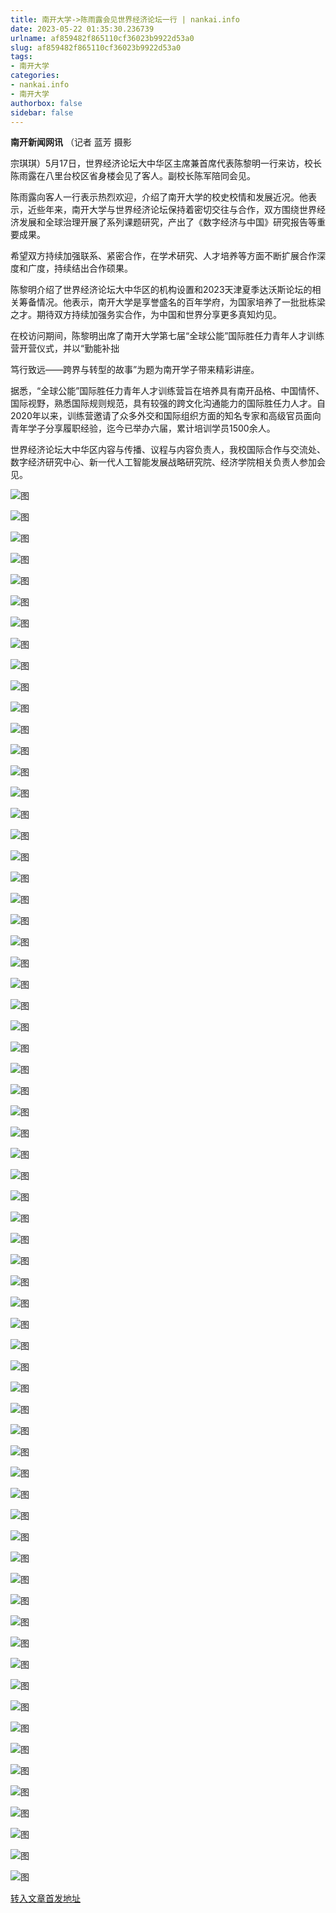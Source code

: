 ```yaml
---
title: 南开大学->陈雨露会见世界经济论坛一行 | nankai.info
date: 2023-05-22 01:35:30.236739
urlname: af859482f865110cf36023b9922d53a0
slug: af859482f865110cf36023b9922d53a0
tags: 
- 南开大学
categories:
- nankai.info
- 南开大学
authorbox: false
sidebar: false
---
```

**南开新闻网讯** （记者 蓝芳 摄影

宗琪琪）5月17日，世界经济论坛大中华区主席兼首席代表陈黎明一行来访，校长陈雨露在八里台校区省身楼会见了客人。副校长陈军陪同会见。

陈雨露向客人一行表示热烈欢迎，介绍了南开大学的校史校情和发展近况。他表示，近些年来，南开大学与世界经济论坛保持着密切交往与合作，双方围绕世界经济发展和全球治理开展了系列课题研究，产出了《数字经济与中国》研究报告等重要成果。
<!--more-->
希望双方持续加强联系、紧密合作，在学术研究、人才培养等方面不断扩展合作深度和广度，持续结出合作硕果。

陈黎明介绍了世界经济论坛大中华区的机构设置和2023天津夏季达沃斯论坛的相关筹备情况。他表示，南开大学是享誉盛名的百年学府，为国家培养了一批批栋梁之才。期待双方持续加强务实合作，为中国和世界分享更多真知灼见。

在校访问期间，陈黎明出席了南开大学第七届“全球公能”国际胜任力青年人才训练营开营仪式，并以“勤能补拙

笃行致远——跨界与转型的故事”为题为南开学子带来精彩讲座。

据悉，“全球公能”国际胜任力青年人才训练营旨在培养具有南开品格、中国情怀、国际视野，熟悉国际规则规范，具有较强的跨文化沟通能力的国际胜任力人才。自2020年以来，训练营邀请了众多外交和国际组织方面的知名专家和高级官员面向青年学子分享履职经验，迄今已举办六届，累计培训学员1500余人。

世界经济论坛大中华区内容与传播、议程与内容负责人，我校国际合作与交流处、数字经济研究中心、新一代人工智能发展战略研究院、经济学院相关负责人参加会见。

![图](https://news.nankai.edu.cn/ywsd/system/2023/05/18/g)

![图](https://news.nankai.edu.cn/ywsd/system/2023/05/18/n)

![图](https://news.nankai.edu.cn/ywsd/system/2023/05/18/p)

![图](https://news.nankai.edu.cn/ywsd/system/2023/05/18/)

![图](https://news.nankai.edu.cn/ywsd/system/2023/05/18/9)

![图](https://news.nankai.edu.cn/ywsd/system/2023/05/18/7)

![图](https://news.nankai.edu.cn/ywsd/system/2023/05/18/d)

![图](https://news.nankai.edu.cn/ywsd/system/2023/05/18/d)

![图](https://news.nankai.edu.cn/ywsd/system/2023/05/18/0)

![图](https://news.nankai.edu.cn/ywsd/system/2023/05/18/b)

![图](https://news.nankai.edu.cn/ywsd/system/2023/05/18/4)

![图](https://news.nankai.edu.cn/ywsd/system/2023/05/18/d)

![图](https://news.nankai.edu.cn/ywsd/system/2023/05/18/_)

![图](https://news.nankai.edu.cn/ywsd/system/2023/05/18/4)

![图](https://news.nankai.edu.cn/ywsd/system/2023/05/18/5)

![图](https://news.nankai.edu.cn/ywsd/system/2023/05/18/7)

![图](https://news.nankai.edu.cn/ywsd/system/2023/05/18/2)

![图](https://news.nankai.edu.cn/ywsd/system/2023/05/18/5)

![图](https://news.nankai.edu.cn/ywsd/system/2023/05/18/0)

![图](https://news.nankai.edu.cn/ywsd/system/2023/05/18/0)

![图](https://news.nankai.edu.cn/ywsd/system/2023/05/18/0)

![图](https://news.nankai.edu.cn/ywsd/system/2023/05/18/3)

![图](https://news.nankai.edu.cn/ywsd/system/2023/05/18/0)

![图](https://news.nankai.edu.cn/ywsd/system/2023/05/18/0)

![图](https://news.nankai.edu.cn/)

![图](https://news.nankai.edu.cn/ywsd/system/2023/05/18/7)

![图](https://news.nankai.edu.cn/ywsd/system/2023/05/18/2)

![图](https://news.nankai.edu.cn/ywsd/system/2023/05/18/5)

![图](https://news.nankai.edu.cn/)

![图](https://news.nankai.edu.cn/ywsd/system/2023/05/18/0)

![图](https://news.nankai.edu.cn/ywsd/system/2023/05/18/0)

![图](https://news.nankai.edu.cn/ywsd/system/2023/05/18/0)

![图](https://news.nankai.edu.cn/)

![图](https://news.nankai.edu.cn/ywsd/system/2023/05/18/3)

![图](https://news.nankai.edu.cn/ywsd/system/2023/05/18/0)

![图](https://news.nankai.edu.cn/ywsd/system/2023/05/18/0)

![图](https://news.nankai.edu.cn/)

![图](https://news.nankai.edu.cn/ywsd/system/2023/05/18/c)

![图](https://news.nankai.edu.cn/ywsd/system/2023/05/18/i)

![图](https://news.nankai.edu.cn/ywsd/system/2023/05/18/p)

![图](https://news.nankai.edu.cn/)

![图](https://news.nankai.edu.cn/ywsd/system/2023/05/18/n)

![图](https://news.nankai.edu.cn/ywsd/system/2023/05/18/c)

![图](https://news.nankai.edu.cn/ywsd/system/2023/05/18/)

![图](https://news.nankai.edu.cn/ywsd/system/2023/05/18/u)

![图](https://news.nankai.edu.cn/ywsd/system/2023/05/18/d)

![图](https://news.nankai.edu.cn/ywsd/system/2023/05/18/e)

![图](https://news.nankai.edu.cn/ywsd/system/2023/05/18/)

![图](https://news.nankai.edu.cn/ywsd/system/2023/05/18/i)

![图](https://news.nankai.edu.cn/ywsd/system/2023/05/18/a)

![图](https://news.nankai.edu.cn/ywsd/system/2023/05/18/k)

![图](https://news.nankai.edu.cn/ywsd/system/2023/05/18/n)

![图](https://news.nankai.edu.cn/ywsd/system/2023/05/18/a)

![图](https://news.nankai.edu.cn/ywsd/system/2023/05/18/n)

![图](https://news.nankai.edu.cn/ywsd/system/2023/05/18/)

![图](https://news.nankai.edu.cn/ywsd/system/2023/05/18/s)

![图](https://news.nankai.edu.cn/ywsd/system/2023/05/18/w)

![图](https://news.nankai.edu.cn/ywsd/system/2023/05/18/e)

![图](https://news.nankai.edu.cn/ywsd/system/2023/05/18/n)

![图](https://news.nankai.edu.cn/)

![图](https://news.nankai.edu.cn/)

![图](https://news.nankai.edu.cn/ywsd/system/2023/05/18/:)

![图](https://news.nankai.edu.cn/ywsd/system/2023/05/18/p)

![图](https://news.nankai.edu.cn/ywsd/system/2023/05/18/t)

![图](https://news.nankai.edu.cn/ywsd/system/2023/05/18/t)

![图](https://news.nankai.edu.cn/ywsd/system/2023/05/18/h)

[转入文章首发地址](https://news.nankai.edu.cn/ywsd/system/2023/05/18/030056200.shtml)
